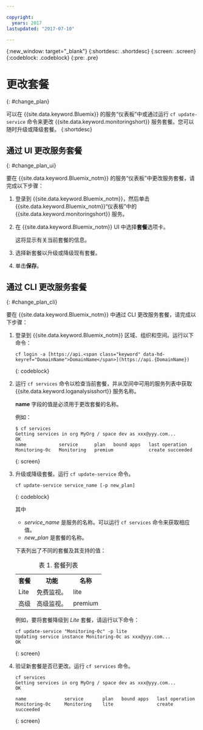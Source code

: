 ```yaml
---

copyright:
  years: 2017
lastupdated: "2017-07-10"

---
```


{:new_window: target="_blank"}
{:shortdesc: .shortdesc}
{:screen: .screen}
{:codeblock: .codeblock}
{:pre: .pre}


# 更改套餐
{: #change_plan}

可以在 {{site.data.keyword.Bluemix}} 的服务“仪表板”中或通过运行 `cf update-service` 命令来更改 {{site.data.keyword.monitoringshort}} 服务套餐。您可以随时升级或降级套餐。
{:shortdesc}

## 通过 UI 更改服务套餐
{: #change_plan_ui}

要在 {{site.data.keyword.Bluemix_notm}} 的服务“仪表板”中更改服务套餐，请完成以下步骤：

1. 登录到 {{site.data.keyword.Bluemix_notm}}，然后单击 {{site.data.keyword.Bluemix_notm}}“仪表板”中的 {{site.data.keyword.monitoringshort}} 服务。 
    
2. 在 {{site.data.keyword.Bluemix_notm}} UI 中选择**套餐**选项卡。

    这将显示有关当前套餐的信息。
	
3. 选择新套餐以升级或降级现有套餐。 

4. 单击**保存**。



## 通过 CLI 更改服务套餐
{: #change_plan_cli}

要在 {{site.data.keyword.Bluemix_notm}} 中通过 CLI 更改服务套餐，请完成以下步骤：

1. 登录到 {{site.data.keyword.Bluemix_notm}} 区域、组织和空间。运行以下命令：

    ```
    cf login -a [https://api.<span class="keyword" data-hd-keyref="DomainName">DomainName</span>](https://api.{DomainName})
    ```
    {: codeblock}
	
2. 运行 `cf services` 命令以检查当前套餐，并从空间中可用的服务列表中获取 {{site.data.keyword.loganalysisshort}} 服务名称。 

    **name** 字段的值是必须用于更改套餐的名称。 

    例如：
	
	```
	$ cf services
	Getting services in org MyOrg / space dev as xxx@yyy.com...
	OK
	name            service      plan   bound apps   last operation
	Monitoring-0c   Monitoring   premium             create succeeded
    ```
	{: screen}
    
3. 升级或降级套餐。运行 `cf update-service` 命令。
    
	```
	cf update-service service_name [-p new_plan]
	```
	{: codeblock}
	
	其中 
	
	* *service_name* 是服务的名称。可以运行 `cf services` 命令来获取相应值。
	* *new_plan* 是套餐的名称。
	
	下表列出了不同的套餐及其支持的值：
	
	<table>
	  <caption>表 1. 套餐列表</caption>
	  <tr>
	    <th>套餐</th>
		<th>功能</th>
	    <th>名称</th>
	  </tr>
	  <tr>
	    <td>Lite</td>
	    <td>免费监视。</td>
		<td>lite</td>
	  </tr>
	  <tr>
	    <td>高级</td>
	    <td>高级监视。</td>
		<td>premium</td>
	  </tr>
	</table>
	
	例如，要将套餐降级到 *Lite* 套餐，请运行以下命令：
	
	```
	cf update-service "Monitoring-0c" -p lite
    Updating service instance Monitoring-0c as xxx@yyy.com...
    OK
	```
	{: screen}

4. 验证新套餐是否已更改。运行 `cf services` 命令。

    ```
	cf services
    Getting services in org MyOrg / space dev as xxx@yyy.com...
    OK

    name              service       plan   bound apps   last operation
    Monitoring-0c     Monitoring    lite                create succeeded
	```
	{: screen}






